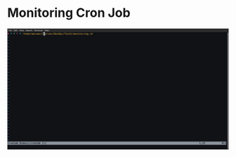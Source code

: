 # Monitoring Cron Job
![Cron job](https://github.com/Marwan-alanani/Monitoring-CRON-job/blob/main/crontab.png) 